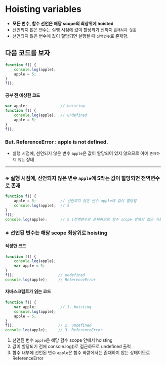 # Hoisting variables
- **모든 변수, 함수 선언은 해당 scope의 최상위에 hoisted**
- 선언되지 않은 변수는 실행 시점에 값이 할당되기 전까지 `존재하지 않음`
- 선언되지 않은 변수에 값이 할당되면 실행될 때 `전역변수`로 존재함.

## 다음 코드를 보자
````javascript
function f() {
    console.log(apple);
    apple = 5;
}
f();
````
#### 공부 전 예상한 코드
````javascript
var apple;               // hoisting
function f() {
    console.log(apple);  // undefined
    apple = 5;
}
f();
````
### But. ReferenceError : apple is not defined.
- 실행 시점에, 선언되지 않은 변수 `apple`은 값이 할당되어 있지 않으므로 아예 `존재하지 않는` 상태

---

### ※ 실행 시점에, 선언되지 않은 변수 `apple`에 5라는 값이 할당되면 전역변수로 존재
```javascript
function f() {
    apple = 5;           // 선언되지 않은 변수 apple에 값이 할당됨
    console.log(apple);  // 5
}
f();
console.log(apple);      // 5 (전역변수로 존재하므로 함수 scope 밖에서 접근 가능)
```

### ※ 선언된 변수는 해당 scope 최상위로 hoisting
#### 작성한 코드
```javascript
function f() {
    console.log(apple);
    var apple = 5;
}
f();                    // undefined
console.log(apple);     // ReferenceError
```

#### 자바스크립트가 읽는 코드
```javascript
function f() {
    var apple;           // 1. hoisting
    console.log(apple);  
    apple = 5;
}
f();                    // 2. undefined
console.log(apple);     // 3. ReferenceError
```
1. 선언된 변수 `apple`은 해당 함수 scope 안에서 hoisting
2. 값이 할당되기 전에 console.log()로 접근하므로 undefined 출력 
3. 함수 내부에 선언된 변수 `apple`은 함수 바깥에서는 존재하지 않는 상태이므로 ReferenceError
